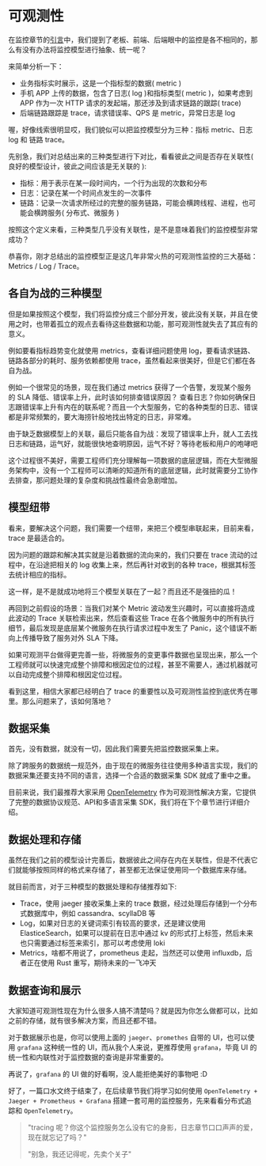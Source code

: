 # 可观测性

在监控章节的[引言](https://course.rs/logs/observe/intro.html)中，我们提到了老板、前端、后端眼中的监控是各不相同的，那么有没有办法将监控模型进行抽象、统一呢？

来简单分析一下：

- 业务指标实时展示，这是一个指标型的数据( metric )
- 手机 APP 上传的数据，包含了日志( log )和指标类型( metric )，如果考虑到 APP 作为一次 HTTP 请求的发起端，那还涉及到请求链路的跟踪( trace)
- 后端链路跟踪是 trace，请求错误率、QPS 是 metric，异常日志是 log

喔，好像线索很明显哎，我们貌似可以把监控模型分为三种：指标 metric、日志 log 和 链路 trace。

先别急，我们对总结出来的三种类型进行下对比，看看彼此之间是否存在关联性( 良好的模型设计，彼此之间应该是无关联的 ):

- 指标：用于表示在某一段时间内，一个行为出现的次数和分布
- 日志：记录在某一个时间点发生的一次事件
- 链路：记录一次请求所经过的完整的服务链路，可能会横跨线程、进程，也可能会横跨服务( 分布式、微服务 )

按照这个定义来看，三种类型几乎没有关联性，是不是意味着我们的监控模型非常成功？

恭喜你，刚才总结出的监控模型正是这几年非常火热的可观测性监控的三大基础：Metrics / Log / Trace。

## 各自为战的三种模型

但是如果按照这个模型，我们将监控分成三个部分开发，彼此没有关联，并且在使用之时，也带着孤立的观点去看待这些数据和功能，那可观测性就失去了其应有的意义。

例如要看指标趋势变化就使用 metrics，查看详细问题使用 log，要看请求链路、链路各部分的耗时、服务依赖都使用 trace，虽然看起来很美好，但是它们都在各自为战。

例如一个很常见的场景，现在我们通过 metrics 获得了一个告警，发现某个服务的 SLA 降低、错误率上升，此时该如何排查错误原因？ 查看日志？你如何确保日志跟错误率上升有内在的联系呢？而且一个大型服务，它的各种类型的日志、错误都是非常频繁的，要大海捞针般地找出特定的日志，非常难。

由于缺乏数据模型上的关联，最后只能各自为战：发现了错误率上升，就人工去找日志和链路，运气好，就能很快地查明原因，运气不好？等待老板和用户的咆哮吧

这个过程很不美好，需要工程师们充分理解每一项数据的底层逻辑，而在大型微服务架构中，没有一个工程师可以清晰的知道所有的底层逻辑，此时就需要分工协作去排查，那问题处理的复杂度和挑战性最终会急剧增加。

## 模型纽带

看来，要解决这个问题，我们需要一个纽带，来把三个模型串联起来，目前来看，trace 是最适合的。

因为问题的跟踪和解决其实就是沿着数据的流向来的，我们只要在 trace 流动的过程中，在沿途把相关的 log 收集上来，然后再针对收到的各种 trace，根据其标签去统计相应的指标。

这一样，是不是就成功地将三个模型关联在了一起？而且还不是强扭的瓜！

再回到之前假设的场景：当我们对某个 Metric 波动发生兴趣时，可以直接将造成此波动的 Trace 关联检索出来，然后查看这些 Trace 在各个微服务中的所有执行细节，最后发现是底层某个微服务在执行请求过程中发生了 Panic，这个错误不断向上传播导致了服务对外 SLA 下降。

如果可观测平台做得更完善一些，将微服务的变更事件数据也呈现出来，那么一个工程师就可以快速完成整个排障和根因定位的过程，甚至不需要人，通过机器就可以自动完成整个排障和根因定位过程。


看到这里，相信大家都已经明白了 trace 的重要性以及可观测性监控到底优秀在哪里。那么问题来了，该如何落地？

## 数据采集

首先，没有数据，就没有一切，因此我们需要先把监控数据采集上来。

除了跨服务的数据统一规范外，由于现在的微服务往往使用多种语言实现，我们的数据采集还要支持不同的语言，选择一个合适的数据采集 SDK 就成了重中之重。

目前来说，我们最推荐大家采用 [OpenTelemetry](https://opentelemetry.io) 作为可观测性解决方案，它提供了完整的数据协议规范、API和多语言采集 SDK，我们将在下个章节进行详细介绍。

## 数据处理和存储
虽然在我们之前的模型设计完善后，数据彼此之间存在内在关联性，但是不代表它们就能够按照同样的格式来存储了，甚至都无法保证使用同一个数据库来存储。

就目前而言，对于三种模型的数据处理和存储推荐如下:

- Trace，使用 jaeger 接收采集上来的 trace 数据，经过处理后存储到一个分布式数据库中，例如 cassandra、scyllaDB 等
- Log，如果对日志的关键词索引有较高的要求，还是建议使用 ElasticeSearch，如果可以提前在日志中通过 kv 的形式打上标签，然后未来也只需要通过标签来索引，那可以考虑使用 loki
- Metrics，啥都不用说了，prometheus 走起，当然还可以使用 influxdb，后者正在使用 Rust 重写，期待未来的一飞冲天

## 数据查询和展示

大家知道可观测性现在为什么很多人搞不清楚吗？就是因为你怎么做都可以，比如之前的存储，就有很多解决方案，而且还都不错。

对于数据展示也是，你可以使用上面的 `jaeger`、`promethes` 自带的 UI，也可以使用 `grafana` 这种统一性的 UI，而从我个人来说，更推荐使用 `grafana`，毕竟 UI 的统一性和内联性对于监控数据的查询是非常重要的。

再说了，`grafana` 的 UI 做的好看啊，没人能拒绝美好的事物吧 :D


好了，一篇口水文终于结束了，在后续章节我们将学习如何使用 `OpenTelemetry + Jaeger + Prometheus + Grafana` 搭建一套可用的监控服务，先来看看分布式追踪和 `OpenTelemetry`。

> "tracing 呢？你这个监控服务怎么没有它的身影，日志章节口口声声的爱，现在就忘记了吗？"
> 
> "别急，我还记得呢，先卖个关子"